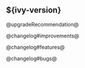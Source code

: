 ## ${ivy-version}

@upgradeRecommendation@

@changelog#improvements@

@changelog#features@

@changelog#bugs@
